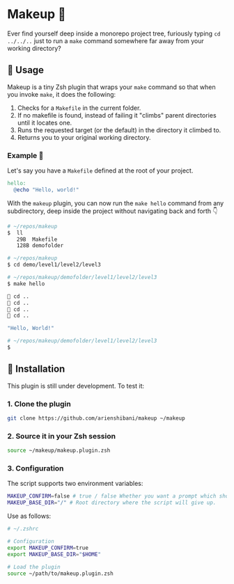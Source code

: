 # Makeup 💄

Ever find yourself deep inside a monorepo project tree, furiously typing `cd ../../..` just to run a `make` command somewhere far away from your working directory?

## 💅 Usage

Makeup is a tiny Zsh plugin that wraps your `make` command so that when you invoke `make`, it does the following:

1. Checks for a `Makefile` in the current folder.
2. If no makefile is found, instead of failing it "climbs" parent directories until it locates one.
3. Runs the requested target (or the default) in the directory it climbed to.
4. Returns you to your original working directory.

### Example 🔎

Let's say you have a `Makefile` defined at the root of your project.

```makefile
hello:
  @echo "Hello, world!"
```

With the `makeup` plugin, you can now run the `make hello` command from any subdirectory, deep inside the project without navigating back and forth 👇

```bash
# ~/repos/makeup
$  ll
   29B  Makefile
   128B demofolder

# ~/repos/makeup
$ cd demo/level1/level2/level3

# ~/repos/makeup/demofolder/level1/level2/level3
$ make hello

🧗 cd ..
🧗 cd ..
🧗 cd ..
🧗 cd ..

"Hello, World!"

# ~/repos/makeup/demofolder/level1/level2/level3
$
```

## 🔧 Installation

This plugin is still under development. To test it:

### 1. Clone the plugin

```bash
git clone https://github.com/arienshibani/makeup ~/makeup
```

### 2. Source it in your Zsh session

```bash
source ~/makeup/makeup.plugin.zsh
```

### 3. Configuration

The script supports two environment variables:

```sh
MAKEUP_CONFIRM=false # true / false Whether you want a prompt which shows you which directory you run it in. The answer is stored in the current terminal session.
MAKEUP_BASE_DIR="/" # Root directory where the script will give up.
```

Use as follows:

```sh
# ~/.zshrc

# Configuration
export MAKEUP_CONFIRM=true
export MAKEUP_BASE_DIR="$HOME"

# Load the plugin
source ~/path/to/makeup.plugin.zsh
```
